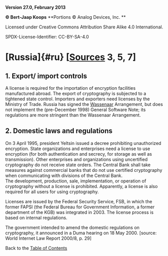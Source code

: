 **Version 27.0, February 2013**

**© Bert-Jaap Koops**
**Portions © Analog Devices, Inc. **  

Licensed under Creative Commons Attribution Share Alike 4.0 International.

SPDX-License-Identifier: CC-BY-SA-4.0

# [Russia]{#ru} \[[Sources](../sources.md) 3, 5, 7\]

## 1. Export/ import controls  
A license is required for the importation of encryption facilities
manufactured abroad. The export of cryptography is subjected to a
tightened state control. Importers and exporters need licenses by the
Ministry of Trade. Russia has signed the [Wassenaar](#Wassenaar)
Arrangement, but does not implement the (pre-December 1998) General
Software Note; its regulations are more stringent than the Wassenaar
Arrangement.

## 2. Domestic laws and regulations  
On 3 April 1995, president Yeltsin issued a decree prohibiting
unauthorized encryption. State organizations and enterprises need a
license to use encryption (for both authentication and secrecy, for
storage as well as transmission). Other enterprises and organizations
using uncertified cryptography do not receive state orders. The Central
Bank shall take measures against commercial banks that do not use
certified cryptography when communicating with divisions of the Central
Bank.\
The development, production, sale, implementation, or operation of
cryptography without a license is prohibited. Apparently, a license is
also required for all users for using cryptography.

Licenses are issued by the Federal Security Service, FSB, in which the
former FAPSI (the Federal Bureau for Government Information, a former
department of the KGB) was integrated in 2003. The license process is
based on internal regulations.

The government intended to amend the domestic regulations on
cryptography, it announced in a Duma hearing on 18 May 2000. \[source:
World Internet Law Report 2000/8, p. 29\]

Back to the [Table of Contents](index.md)

